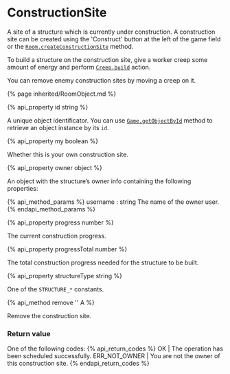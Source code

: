 # ConstructionSite

A site of a structure which is currently under construction. A construction site can be created using the 'Construct' button at the left of the game field or the [`Room.createConstructionSite`](#Room.createConstructionSite) method.

To build a structure on the construction site, give a worker creep some amount of energy and perform [`Creep.build`](#Creep.build) action.

You can remove enemy construction sites by moving a creep on it.

{% page inherited/RoomObject.md %} 

{% api_property id string %}
 


A unique object identificator. You can use <a href="#Game.getObjectById"><code>Game.getObjectById</code></a> method to retrieve an object instance by its <code>id</code>.



{% api_property my boolean %}



Whether this is your own construction site.



{% api_property owner object %}



An object with the structure’s owner info containing the following properties:

{% api_method_params %}
username : string
The name of the owner user.
{% endapi_method_params %}


{% api_property progress number %}



The current construction progress.



{% api_property progressTotal number %}



The total construction progress needed for the structure to be built.



{% api_property structureType string %}



One of the <code>STRUCTURE_*</code> constants.



{% api_method remove '' A %}



Remove the construction site.



### Return value

One of the following codes:
{% api_return_codes %}
OK | The operation has been scheduled successfully.
ERR_NOT_OWNER | You are not the owner of this construction site.
{% endapi_return_codes %}


